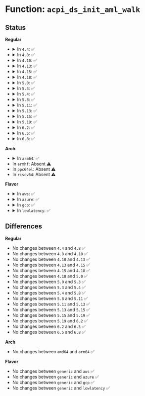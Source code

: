 # Function: <code>acpi_ds_init_aml_walk</code>

## Status
<b>Regular</b>
<ul>
<li>
<details>
<summary>In <code>4.4</code>: ✅</summary>

```c
acpi_status acpi_ds_init_aml_walk(struct acpi_walk_state *walk_state, union acpi_parse_object *op, struct acpi_namespace_node *method_node, u8 *aml_start, u32 aml_length, struct acpi_evaluate_info *info, u8 pass_number);
```

**Collision:** Unique Global

**Inline:** No

**Transformation:** False

**Instances:**

```
In drivers/acpi/acpica/dswstate.c (ffffffff8148fc08)
Location: drivers/acpi/acpica/dswstate.c:599
Inline: False
Direct callers:
  - drivers/acpi/acpica/dsargs.c:acpi_ds_execute_arguments
  - drivers/acpi/acpica/dsargs.c:acpi_ds_execute_arguments
  - drivers/acpi/acpica/dsmethod.c:acpi_ds_auto_serialize_method
  - drivers/acpi/acpica/dsmethod.c:acpi_ds_call_control_method
  - drivers/acpi/acpica/nsparse.c:acpi_ns_one_complete_parse
  - drivers/acpi/acpica/psxface.c:acpi_ps_execute_method
```
**Symbols:**

```
ffffffff8148fc08-ffffffff8148fd11: acpi_ds_init_aml_walk (STB_GLOBAL)
```
</details>
</li>
<li>
<details>
<summary>In <code>4.8</code>: ✅</summary>

```c
acpi_status acpi_ds_init_aml_walk(struct acpi_walk_state *walk_state, union acpi_parse_object *op, struct acpi_namespace_node *method_node, u8 *aml_start, u32 aml_length, struct acpi_evaluate_info *info, u8 pass_number);
```

**Collision:** Unique Global

**Inline:** No

**Transformation:** False

**Instances:**

```
In drivers/acpi/acpica/dswstate.c (ffffffff814dea0c)
Location: drivers/acpi/acpica/dswstate.c:599
Inline: False
Direct callers:
  - drivers/acpi/acpica/dsargs.c:acpi_ds_execute_arguments
  - drivers/acpi/acpica/dsargs.c:acpi_ds_execute_arguments
  - drivers/acpi/acpica/dsmethod.c:acpi_ds_call_control_method
  - drivers/acpi/acpica/dsmethod.c:acpi_ds_auto_serialize_method
  - drivers/acpi/acpica/nsparse.c:acpi_ns_one_complete_parse
  - drivers/acpi/acpica/psxface.c:acpi_ps_execute_method
```
**Symbols:**

```
ffffffff814dea0c-ffffffff814deb15: acpi_ds_init_aml_walk (STB_GLOBAL)
```
</details>
</li>
<li>
<details>
<summary>In <code>4.10</code>: ✅</summary>

```c
acpi_status acpi_ds_init_aml_walk(struct acpi_walk_state *walk_state, union acpi_parse_object *op, struct acpi_namespace_node *method_node, u8 *aml_start, u32 aml_length, struct acpi_evaluate_info *info, u8 pass_number);
```

**Collision:** Unique Global

**Inline:** No

**Transformation:** False

**Instances:**

```
In drivers/acpi/acpica/dswstate.c (ffffffff815012d4)
Location: drivers/acpi/acpica/dswstate.c:599
Inline: False
Direct callers:
  - drivers/acpi/acpica/dsargs.c:acpi_ds_execute_arguments
  - drivers/acpi/acpica/dsargs.c:acpi_ds_execute_arguments
  - drivers/acpi/acpica/dsmethod.c:acpi_ds_call_control_method
  - drivers/acpi/acpica/dsmethod.c:acpi_ds_auto_serialize_method
  - drivers/acpi/acpica/nsparse.c:acpi_ns_one_complete_parse
  - drivers/acpi/acpica/psxface.c:acpi_ps_execute_table
  - drivers/acpi/acpica/psxface.c:acpi_ps_execute_method
```
**Symbols:**

```
ffffffff815012d4-ffffffff815013dd: acpi_ds_init_aml_walk (STB_GLOBAL)
```
</details>
</li>
<li>
<details>
<summary>In <code>4.13</code>: ✅</summary>

```c
acpi_status acpi_ds_init_aml_walk(struct acpi_walk_state *walk_state, union acpi_parse_object *op, struct acpi_namespace_node *method_node, u8 *aml_start, u32 aml_length, struct acpi_evaluate_info *info, u8 pass_number);
```

**Collision:** Unique Global

**Inline:** No

**Transformation:** False

**Instances:**

```
In drivers/acpi/acpica/dswstate.c (ffffffff815117a9)
Location: drivers/acpi/acpica/dswstate.c:599
Inline: False
Direct callers:
  - drivers/acpi/acpica/dsargs.c:acpi_ds_execute_arguments
  - drivers/acpi/acpica/dsargs.c:acpi_ds_execute_arguments
  - drivers/acpi/acpica/dsmethod.c:acpi_ds_call_control_method
  - drivers/acpi/acpica/dsmethod.c:acpi_ds_auto_serialize_method
  - drivers/acpi/acpica/nsparse.c:acpi_ns_one_complete_parse
  - drivers/acpi/acpica/psxface.c:acpi_ps_execute_table
  - drivers/acpi/acpica/psxface.c:acpi_ps_execute_method
```
**Symbols:**

```
ffffffff815117a9-ffffffff815118b2: acpi_ds_init_aml_walk (STB_GLOBAL)
```
</details>
</li>
<li>
<details>
<summary>In <code>4.15</code>: ✅</summary>

```c
acpi_status acpi_ds_init_aml_walk(struct acpi_walk_state *walk_state, union acpi_parse_object *op, struct acpi_namespace_node *method_node, u8 *aml_start, u32 aml_length, struct acpi_evaluate_info *info, u8 pass_number);
```

**Collision:** Unique Global

**Inline:** No

**Transformation:** False

**Instances:**

```
In drivers/acpi/acpica/dswstate.c (ffffffff81559169)
Location: drivers/acpi/acpica/dswstate.c:599
Inline: False
Direct callers:
  - drivers/acpi/acpica/dsargs.c:acpi_ds_execute_arguments
  - drivers/acpi/acpica/dsargs.c:acpi_ds_execute_arguments
  - drivers/acpi/acpica/dsmethod.c:acpi_ds_call_control_method
  - drivers/acpi/acpica/dsmethod.c:acpi_ds_auto_serialize_method
  - drivers/acpi/acpica/nsparse.c:acpi_ns_one_complete_parse
  - drivers/acpi/acpica/psxface.c:acpi_ps_execute_table
  - drivers/acpi/acpica/psxface.c:acpi_ps_execute_method
  - drivers/acpi/acpica/dbmethod.c:acpi_db_disassemble_method
```
**Symbols:**

```
ffffffff81559169-ffffffff8155936e: acpi_ds_init_aml_walk (STB_GLOBAL)
```
</details>
</li>
<li>
<details>
<summary>In <code>4.18</code>: ✅</summary>

```c
acpi_status acpi_ds_init_aml_walk(struct acpi_walk_state *walk_state, union acpi_parse_object *op, struct acpi_namespace_node *method_node, u8 *aml_start, u32 aml_length, struct acpi_evaluate_info *info, u8 pass_number);
```

**Collision:** Unique Global

**Inline:** No

**Transformation:** False

**Instances:**

```
In drivers/acpi/acpica/dswstate.c (ffffffff8158fc84)
Location: drivers/acpi/acpica/dswstate.c:565
Inline: False
Direct callers:
  - drivers/acpi/acpica/dsargs.c:acpi_ds_execute_arguments
  - drivers/acpi/acpica/dsargs.c:acpi_ds_execute_arguments
  - drivers/acpi/acpica/dsmethod.c:acpi_ds_call_control_method
  - drivers/acpi/acpica/dsmethod.c:acpi_ds_auto_serialize_method
  - drivers/acpi/acpica/nsparse.c:acpi_ns_one_complete_parse
  - drivers/acpi/acpica/psxface.c:acpi_ps_execute_table
  - drivers/acpi/acpica/psxface.c:acpi_ps_execute_method
  - drivers/acpi/acpica/dbmethod.c:acpi_db_disassemble_method
```
**Symbols:**

```
ffffffff8158fc84-ffffffff8158fe89: acpi_ds_init_aml_walk (STB_GLOBAL)
```
</details>
</li>
<li>
<details>
<summary>In <code>5.0</code>: ✅</summary>

```c
acpi_status acpi_ds_init_aml_walk(struct acpi_walk_state *walk_state, union acpi_parse_object *op, struct acpi_namespace_node *method_node, u8 *aml_start, u32 aml_length, struct acpi_evaluate_info *info, u8 pass_number);
```

**Collision:** Unique Global

**Inline:** No

**Transformation:** False

**Instances:**

```
In drivers/acpi/acpica/dswstate.c (ffffffff815a8309)
Location: drivers/acpi/acpica/dswstate.c:565
Inline: False
Direct callers:
  - drivers/acpi/acpica/dsargs.c:acpi_ds_execute_arguments
  - drivers/acpi/acpica/dsargs.c:acpi_ds_execute_arguments
  - drivers/acpi/acpica/dsmethod.c:acpi_ds_call_control_method
  - drivers/acpi/acpica/dsmethod.c:acpi_ds_auto_serialize_method
  - drivers/acpi/acpica/nsparse.c:acpi_ns_one_complete_parse
  - drivers/acpi/acpica/psxface.c:acpi_ps_execute_table
  - drivers/acpi/acpica/psxface.c:acpi_ps_execute_method
```
**Symbols:**

```
ffffffff815a8309-ffffffff815a850e: acpi_ds_init_aml_walk (STB_GLOBAL)
```
</details>
</li>
<li>
<details>
<summary>In <code>5.3</code>: ✅</summary>

```c
acpi_status acpi_ds_init_aml_walk(struct acpi_walk_state *walk_state, union acpi_parse_object *op, struct acpi_namespace_node *method_node, u8 *aml_start, u32 aml_length, struct acpi_evaluate_info *info, u8 pass_number);
```

**Collision:** Unique Global

**Inline:** No

**Transformation:** False

**Instances:**

```
In drivers/acpi/acpica/dswstate.c (ffffffff815d9a68)
Location: drivers/acpi/acpica/dswstate.c:565
Inline: False
Direct callers:
  - drivers/acpi/acpica/dsargs.c:acpi_ds_execute_arguments
  - drivers/acpi/acpica/dsargs.c:acpi_ds_execute_arguments
  - drivers/acpi/acpica/dsmethod.c:acpi_ds_call_control_method
  - drivers/acpi/acpica/dsmethod.c:acpi_ds_auto_serialize_method
  - drivers/acpi/acpica/nsparse.c:acpi_ns_one_complete_parse
  - drivers/acpi/acpica/psxface.c:acpi_ps_execute_table
  - drivers/acpi/acpica/psxface.c:acpi_ps_execute_method
```
**Symbols:**

```
ffffffff815d9a68-ffffffff815d9c6e: acpi_ds_init_aml_walk (STB_GLOBAL)
```
</details>
</li>
<li>
<details>
<summary>In <code>5.4</code>: ✅</summary>

```c
acpi_status acpi_ds_init_aml_walk(struct acpi_walk_state *walk_state, union acpi_parse_object *op, struct acpi_namespace_node *method_node, u8 *aml_start, u32 aml_length, struct acpi_evaluate_info *info, u8 pass_number);
```

**Collision:** Unique Global

**Inline:** No

**Transformation:** False

**Instances:**

```
In drivers/acpi/acpica/dswstate.c (ffffffff815fad21)
Location: drivers/acpi/acpica/dswstate.c:565
Inline: False
Direct callers:
  - drivers/acpi/acpica/dsargs.c:acpi_ds_execute_arguments
  - drivers/acpi/acpica/dsargs.c:acpi_ds_execute_arguments
  - drivers/acpi/acpica/dsmethod.c:acpi_ds_call_control_method
  - drivers/acpi/acpica/dsmethod.c:acpi_ds_auto_serialize_method
  - drivers/acpi/acpica/nsparse.c:acpi_ns_one_complete_parse
  - drivers/acpi/acpica/psxface.c:acpi_ps_execute_table
  - drivers/acpi/acpica/psxface.c:acpi_ps_execute_method
```
**Symbols:**

```
ffffffff815fad21-ffffffff815faf27: acpi_ds_init_aml_walk (STB_GLOBAL)
```
</details>
</li>
<li>
<details>
<summary>In <code>5.8</code>: ✅</summary>

```c
acpi_status acpi_ds_init_aml_walk(struct acpi_walk_state *walk_state, union acpi_parse_object *op, struct acpi_namespace_node *method_node, u8 *aml_start, u32 aml_length, struct acpi_evaluate_info *info, u8 pass_number);
```

**Collision:** Unique Global

**Inline:** No

**Transformation:** False

**Instances:**

```
In drivers/acpi/acpica/dswstate.c (ffffffff816a6e43)
Location: drivers/acpi/acpica/dswstate.c:565
Inline: False
Direct callers:
  - drivers/acpi/acpica/dsargs.c:acpi_ds_execute_arguments
  - drivers/acpi/acpica/dsargs.c:acpi_ds_execute_arguments
  - drivers/acpi/acpica/dsmethod.c:acpi_ds_call_control_method
  - drivers/acpi/acpica/dsmethod.c:acpi_ds_auto_serialize_method
  - drivers/acpi/acpica/nsparse.c:acpi_ns_one_complete_parse
  - drivers/acpi/acpica/psxface.c:acpi_ps_execute_table
  - drivers/acpi/acpica/psxface.c:acpi_ps_execute_method
```
**Symbols:**

```
ffffffff816a6e43-ffffffff816a7049: acpi_ds_init_aml_walk (STB_GLOBAL)
```
</details>
</li>
<li>
<details>
<summary>In <code>5.11</code>: ✅</summary>

```c
acpi_status acpi_ds_init_aml_walk(struct acpi_walk_state *walk_state, union acpi_parse_object *op, struct acpi_namespace_node *method_node, u8 *aml_start, u32 aml_length, struct acpi_evaluate_info *info, u8 pass_number);
```

**Collision:** Unique Global

**Inline:** No

**Transformation:** False

**Instances:**

```
In drivers/acpi/acpica/dswstate.c (ffffffff816c4639)
Location: drivers/acpi/acpica/dswstate.c:565
Inline: False
Direct callers:
  - drivers/acpi/acpica/dsargs.c:acpi_ds_execute_arguments
  - drivers/acpi/acpica/dsargs.c:acpi_ds_execute_arguments
  - drivers/acpi/acpica/dsmethod.c:acpi_ds_call_control_method
  - drivers/acpi/acpica/dsmethod.c:acpi_ds_auto_serialize_method
  - drivers/acpi/acpica/nsparse.c:acpi_ns_one_complete_parse
  - drivers/acpi/acpica/psxface.c:acpi_ps_execute_table
  - drivers/acpi/acpica/psxface.c:acpi_ps_execute_method
```
**Symbols:**

```
ffffffff816c4639-ffffffff816c483f: acpi_ds_init_aml_walk (STB_GLOBAL)
```
</details>
</li>
<li>
<details>
<summary>In <code>5.13</code>: ✅</summary>

```c
acpi_status acpi_ds_init_aml_walk(struct acpi_walk_state *walk_state, union acpi_parse_object *op, struct acpi_namespace_node *method_node, u8 *aml_start, u32 aml_length, struct acpi_evaluate_info *info, u8 pass_number);
```

**Collision:** Unique Global

**Inline:** No

**Transformation:** False

**Instances:**

```
In drivers/acpi/acpica/dswstate.c (ffffffff816a66cc)
Location: drivers/acpi/acpica/dswstate.c:565
Inline: False
Direct callers:
  - drivers/acpi/acpica/dsargs.c:acpi_ds_execute_arguments
  - drivers/acpi/acpica/dsargs.c:acpi_ds_execute_arguments
  - drivers/acpi/acpica/dsmethod.c:acpi_ds_call_control_method
  - drivers/acpi/acpica/dsmethod.c:acpi_ds_auto_serialize_method
  - drivers/acpi/acpica/nsparse.c:acpi_ns_one_complete_parse
  - drivers/acpi/acpica/psxface.c:acpi_ps_execute_table
  - drivers/acpi/acpica/psxface.c:acpi_ps_execute_method
```
**Symbols:**

```
ffffffff816a66cc-ffffffff816a68c3: acpi_ds_init_aml_walk (STB_GLOBAL)
```
</details>
</li>
<li>
<details>
<summary>In <code>5.15</code>: ✅</summary>

```c
acpi_status acpi_ds_init_aml_walk(struct acpi_walk_state *walk_state, union acpi_parse_object *op, struct acpi_namespace_node *method_node, u8 *aml_start, u32 aml_length, struct acpi_evaluate_info *info, u8 pass_number);
```

**Collision:** Unique Global

**Inline:** No

**Transformation:** False

**Instances:**

```
In drivers/acpi/acpica/dswstate.c (ffffffff8171d1bf)
Location: drivers/acpi/acpica/dswstate.c:565
Inline: False
Direct callers:
  - drivers/acpi/acpica/dsargs.c:acpi_ds_execute_arguments
  - drivers/acpi/acpica/dsargs.c:acpi_ds_execute_arguments
  - drivers/acpi/acpica/dsmethod.c:acpi_ds_call_control_method
  - drivers/acpi/acpica/dsmethod.c:acpi_ds_auto_serialize_method
  - drivers/acpi/acpica/nsparse.c:acpi_ns_one_complete_parse
  - drivers/acpi/acpica/psxface.c:acpi_ps_execute_table
  - drivers/acpi/acpica/psxface.c:acpi_ps_execute_method
```
**Symbols:**

```
ffffffff8171d1bf-ffffffff8171d3b6: acpi_ds_init_aml_walk (STB_GLOBAL)
```
</details>
</li>
<li>
<details>
<summary>In <code>5.19</code>: ✅</summary>

```c
acpi_status acpi_ds_init_aml_walk(struct acpi_walk_state *walk_state, union acpi_parse_object *op, struct acpi_namespace_node *method_node, u8 *aml_start, u32 aml_length, struct acpi_evaluate_info *info, u8 pass_number);
```

**Collision:** Unique Global

**Inline:** No

**Transformation:** False

**Instances:**

```
In drivers/acpi/acpica/dswstate.c (ffffffff8184d1d8)
Location: drivers/acpi/acpica/dswstate.c:565
Inline: False
Direct callers:
  - drivers/acpi/acpica/dsargs.c:acpi_ds_execute_arguments
  - drivers/acpi/acpica/dsargs.c:acpi_ds_execute_arguments
  - drivers/acpi/acpica/dsmethod.c:acpi_ds_call_control_method
  - drivers/acpi/acpica/dsmethod.c:acpi_ds_auto_serialize_method
  - drivers/acpi/acpica/nsparse.c:acpi_ns_one_complete_parse
  - drivers/acpi/acpica/psxface.c:acpi_ps_execute_table
  - drivers/acpi/acpica/psxface.c:acpi_ps_execute_method
```
**Symbols:**

```
ffffffff8184d1d8-ffffffff8184d3d8: acpi_ds_init_aml_walk (STB_GLOBAL)
```
</details>
</li>
<li>
<details>
<summary>In <code>6.2</code>: ✅</summary>

```c
acpi_status acpi_ds_init_aml_walk(struct acpi_walk_state *walk_state, union acpi_parse_object *op, struct acpi_namespace_node *method_node, u8 *aml_start, u32 aml_length, struct acpi_evaluate_info *info, u8 pass_number);
```

**Collision:** Unique Global

**Inline:** No

**Transformation:** False

**Instances:**

```
In drivers/acpi/acpica/dswstate.c (ffffffff819861e0)
Location: drivers/acpi/acpica/dswstate.c:565
Inline: False
Direct callers:
  - drivers/acpi/acpica/dsargs.c:acpi_ds_execute_arguments
  - drivers/acpi/acpica/dsargs.c:acpi_ds_execute_arguments
  - drivers/acpi/acpica/dsmethod.c:acpi_ds_call_control_method
  - drivers/acpi/acpica/dsmethod.c:acpi_ds_auto_serialize_method
  - drivers/acpi/acpica/nsparse.c:acpi_ns_one_complete_parse
  - drivers/acpi/acpica/psxface.c:acpi_ps_execute_table
  - drivers/acpi/acpica/psxface.c:acpi_ps_execute_method
```
**Symbols:**

```
ffffffff819861e0-ffffffff8198641d: acpi_ds_init_aml_walk (STB_GLOBAL)
```
</details>
</li>
<li>
<details>
<summary>In <code>6.5</code>: ✅</summary>

```c
acpi_status acpi_ds_init_aml_walk(struct acpi_walk_state *walk_state, union acpi_parse_object *op, struct acpi_namespace_node *method_node, u8 *aml_start, u32 aml_length, struct acpi_evaluate_info *info, u8 pass_number);
```

**Collision:** Unique Global

**Inline:** No

**Transformation:** False

**Instances:**

```
In drivers/acpi/acpica/dswstate.c (ffffffff819ccc30)
Location: drivers/acpi/acpica/dswstate.c:565
Inline: False
Direct callers:
  - drivers/acpi/acpica/dsargs.c:acpi_ds_execute_arguments
  - drivers/acpi/acpica/dsargs.c:acpi_ds_execute_arguments
  - drivers/acpi/acpica/dsmethod.c:acpi_ds_call_control_method
  - drivers/acpi/acpica/dsmethod.c:acpi_ds_auto_serialize_method
  - drivers/acpi/acpica/nsparse.c:acpi_ns_one_complete_parse
  - drivers/acpi/acpica/psxface.c:acpi_ps_execute_table
  - drivers/acpi/acpica/psxface.c:acpi_ps_execute_method
```
**Symbols:**

```
ffffffff819ccc30-ffffffff819cce82: acpi_ds_init_aml_walk (STB_GLOBAL)
```
</details>
</li>
<li>
<details>
<summary>In <code>6.8</code>: ✅</summary>

```c
acpi_status acpi_ds_init_aml_walk(struct acpi_walk_state *walk_state, union acpi_parse_object *op, struct acpi_namespace_node *method_node, u8 *aml_start, u32 aml_length, struct acpi_evaluate_info *info, u8 pass_number);
```

**Collision:** Unique Global

**Inline:** No

**Transformation:** False

**Instances:**

```
In drivers/acpi/acpica/dswstate.c (ffffffff81a176d0)
Location: drivers/acpi/acpica/dswstate.c:565
Inline: False
Direct callers:
  - drivers/acpi/acpica/dsargs.c:acpi_ds_execute_arguments
  - drivers/acpi/acpica/dsargs.c:acpi_ds_execute_arguments
  - drivers/acpi/acpica/dsmethod.c:acpi_ds_call_control_method
  - drivers/acpi/acpica/dsmethod.c:acpi_ds_auto_serialize_method
  - drivers/acpi/acpica/nsparse.c:acpi_ns_one_complete_parse
  - drivers/acpi/acpica/psxface.c:acpi_ps_execute_table
  - drivers/acpi/acpica/psxface.c:acpi_ps_execute_method
```
**Symbols:**

```
ffffffff81a176d0-ffffffff81a17922: acpi_ds_init_aml_walk (STB_GLOBAL)
```
</details>
</li>
</ul>
<b>Arch</b>
<ul>
<li>
<details>
<summary>In <code>arm64</code>: ✅</summary>

```c
acpi_status acpi_ds_init_aml_walk(struct acpi_walk_state *walk_state, union acpi_parse_object *op, struct acpi_namespace_node *method_node, u8 *aml_start, u32 aml_length, struct acpi_evaluate_info *info, u8 pass_number);
```

**Collision:** Unique Global

**Inline:** No

**Transformation:** False

**Instances:**

```
In drivers/acpi/acpica/dswstate.c (ffff800010781a88)
Location: drivers/acpi/acpica/dswstate.c:565
Inline: False
Direct callers:
  - drivers/acpi/acpica/dsargs.c:acpi_ds_execute_arguments
  - drivers/acpi/acpica/dsargs.c:acpi_ds_execute_arguments
  - drivers/acpi/acpica/dsmethod.c:acpi_ds_call_control_method
  - drivers/acpi/acpica/dsmethod.c:acpi_ds_auto_serialize_method
  - drivers/acpi/acpica/nsparse.c:acpi_ns_one_complete_parse
  - drivers/acpi/acpica/psxface.c:acpi_ps_execute_table
  - drivers/acpi/acpica/psxface.c:acpi_ps_execute_method
```
**Symbols:**

```
ffff800010781a88-ffff800010781bac: acpi_ds_init_aml_walk (STB_GLOBAL)
```
</details>
</li>
<li>
In <code>armhf</code>: Absent ⚠️
</li>
<li>
In <code>ppc64el</code>: Absent ⚠️
</li>
<li>
In <code>riscv64</code>: Absent ⚠️
</li>
</ul>
<b>Flavor</b>
<ul>
<li>
<details>
<summary>In <code>aws</code>: ✅</summary>

```c
acpi_status acpi_ds_init_aml_walk(struct acpi_walk_state *walk_state, union acpi_parse_object *op, struct acpi_namespace_node *method_node, u8 *aml_start, u32 aml_length, struct acpi_evaluate_info *info, u8 pass_number);
```

**Collision:** Unique Global

**Inline:** No

**Transformation:** False

**Instances:**

```
In drivers/acpi/acpica/dswstate.c (ffffffff815e52e5)
Location: drivers/acpi/acpica/dswstate.c:565
Inline: False
Direct callers:
  - drivers/acpi/acpica/dsargs.c:acpi_ds_execute_arguments
  - drivers/acpi/acpica/dsargs.c:acpi_ds_execute_arguments
  - drivers/acpi/acpica/dsmethod.c:acpi_ds_call_control_method
  - drivers/acpi/acpica/dsmethod.c:acpi_ds_auto_serialize_method
  - drivers/acpi/acpica/nsparse.c:acpi_ns_one_complete_parse
  - drivers/acpi/acpica/psxface.c:acpi_ps_execute_table
  - drivers/acpi/acpica/psxface.c:acpi_ps_execute_method
```
**Symbols:**

```
ffffffff815e52e5-ffffffff815e53fe: acpi_ds_init_aml_walk (STB_GLOBAL)
```
</details>
</li>
<li>
<details>
<summary>In <code>azure</code>: ✅</summary>

```c
acpi_status acpi_ds_init_aml_walk(struct acpi_walk_state *walk_state, union acpi_parse_object *op, struct acpi_namespace_node *method_node, u8 *aml_start, u32 aml_length, struct acpi_evaluate_info *info, u8 pass_number);
```

**Collision:** Unique Global

**Inline:** No

**Transformation:** False

**Instances:**

```
In drivers/acpi/acpica/dswstate.c (ffffffff815d094c)
Location: drivers/acpi/acpica/dswstate.c:565
Inline: False
Direct callers:
  - drivers/acpi/acpica/dsargs.c:acpi_ds_execute_arguments
  - drivers/acpi/acpica/dsargs.c:acpi_ds_execute_arguments
  - drivers/acpi/acpica/dsmethod.c:acpi_ds_call_control_method
  - drivers/acpi/acpica/dsmethod.c:acpi_ds_auto_serialize_method
  - drivers/acpi/acpica/nsparse.c:acpi_ns_one_complete_parse
  - drivers/acpi/acpica/psxface.c:acpi_ps_execute_table
  - drivers/acpi/acpica/psxface.c:acpi_ps_execute_method
```
**Symbols:**

```
ffffffff815d094c-ffffffff815d0a65: acpi_ds_init_aml_walk (STB_GLOBAL)
```
</details>
</li>
<li>
<details>
<summary>In <code>gcp</code>: ✅</summary>

```c
acpi_status acpi_ds_init_aml_walk(struct acpi_walk_state *walk_state, union acpi_parse_object *op, struct acpi_namespace_node *method_node, u8 *aml_start, u32 aml_length, struct acpi_evaluate_info *info, u8 pass_number);
```

**Collision:** Unique Global

**Inline:** No

**Transformation:** False

**Instances:**

```
In drivers/acpi/acpica/dswstate.c (ffffffff815ef001)
Location: drivers/acpi/acpica/dswstate.c:565
Inline: False
Direct callers:
  - drivers/acpi/acpica/dsargs.c:acpi_ds_execute_arguments
  - drivers/acpi/acpica/dsargs.c:acpi_ds_execute_arguments
  - drivers/acpi/acpica/dsmethod.c:acpi_ds_call_control_method
  - drivers/acpi/acpica/dsmethod.c:acpi_ds_auto_serialize_method
  - drivers/acpi/acpica/nsparse.c:acpi_ns_one_complete_parse
  - drivers/acpi/acpica/psxface.c:acpi_ps_execute_table
  - drivers/acpi/acpica/psxface.c:acpi_ps_execute_method
```
**Symbols:**

```
ffffffff815ef001-ffffffff815ef207: acpi_ds_init_aml_walk (STB_GLOBAL)
```
</details>
</li>
<li>
<details>
<summary>In <code>lowlatency</code>: ✅</summary>

```c
acpi_status acpi_ds_init_aml_walk(struct acpi_walk_state *walk_state, union acpi_parse_object *op, struct acpi_namespace_node *method_node, u8 *aml_start, u32 aml_length, struct acpi_evaluate_info *info, u8 pass_number);
```

**Collision:** Unique Global

**Inline:** No

**Transformation:** False

**Instances:**

```
In drivers/acpi/acpica/dswstate.c (ffffffff81608eb1)
Location: drivers/acpi/acpica/dswstate.c:565
Inline: False
Direct callers:
  - drivers/acpi/acpica/dsargs.c:acpi_ds_execute_arguments
  - drivers/acpi/acpica/dsargs.c:acpi_ds_execute_arguments
  - drivers/acpi/acpica/dsmethod.c:acpi_ds_call_control_method
  - drivers/acpi/acpica/dsmethod.c:acpi_ds_auto_serialize_method
  - drivers/acpi/acpica/nsparse.c:acpi_ns_one_complete_parse
  - drivers/acpi/acpica/psxface.c:acpi_ps_execute_table
  - drivers/acpi/acpica/psxface.c:acpi_ps_execute_method
```
**Symbols:**

```
ffffffff81608eb1-ffffffff816090b7: acpi_ds_init_aml_walk (STB_GLOBAL)
```
</details>
</li>
</ul>

## Differences
<b>Regular</b>
<ul>
<li>
No changes between <code>4.4</code> and <code>4.8</code> ✅
</li>
<li>
No changes between <code>4.8</code> and <code>4.10</code> ✅
</li>
<li>
No changes between <code>4.10</code> and <code>4.13</code> ✅
</li>
<li>
No changes between <code>4.13</code> and <code>4.15</code> ✅
</li>
<li>
No changes between <code>4.15</code> and <code>4.18</code> ✅
</li>
<li>
No changes between <code>4.18</code> and <code>5.0</code> ✅
</li>
<li>
No changes between <code>5.0</code> and <code>5.3</code> ✅
</li>
<li>
No changes between <code>5.3</code> and <code>5.4</code> ✅
</li>
<li>
No changes between <code>5.4</code> and <code>5.8</code> ✅
</li>
<li>
No changes between <code>5.8</code> and <code>5.11</code> ✅
</li>
<li>
No changes between <code>5.11</code> and <code>5.13</code> ✅
</li>
<li>
No changes between <code>5.13</code> and <code>5.15</code> ✅
</li>
<li>
No changes between <code>5.15</code> and <code>5.19</code> ✅
</li>
<li>
No changes between <code>5.19</code> and <code>6.2</code> ✅
</li>
<li>
No changes between <code>6.2</code> and <code>6.5</code> ✅
</li>
<li>
No changes between <code>6.5</code> and <code>6.8</code> ✅
</li>
</ul>
<b>Arch</b>
<ul>
<li>
No changes between <code>amd64</code> and <code>arm64</code> ✅
</li>
</ul>
<b>Flavor</b>
<ul>
<li>
No changes between <code>generic</code> and <code>aws</code> ✅
</li>
<li>
No changes between <code>generic</code> and <code>azure</code> ✅
</li>
<li>
No changes between <code>generic</code> and <code>gcp</code> ✅
</li>
<li>
No changes between <code>generic</code> and <code>lowlatency</code> ✅
</li>
</ul>
